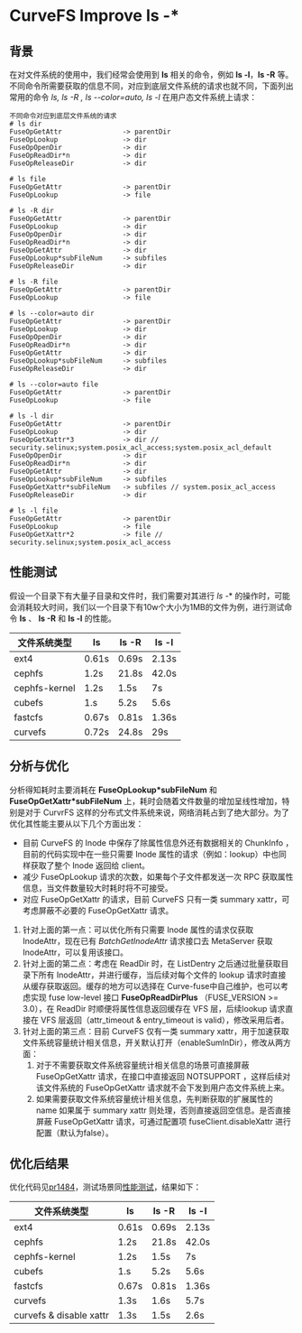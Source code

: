# CurveFS Improve ls -*

## 背景

在对文件系统的使用中，我们经常会使用到 **ls**  相关的命令，例如 **ls -l**，**ls -R** 等。不同命令所需要获取的信息不同，对应到底层文件系统的请求也就不同，下面列出常用的命令 *ls, ls -R , ls --color=auto, ls -l* 在用户态文件系统上请求：

```
不同命令对应到底层文件系统的请求
# ls dir
FuseOpGetAttr               -> parentDir
FuseOpLookup                -> dir
FuseOpOpenDir               -> dir
FuseOpReadDir*n             -> dir
FuseOpReleaseDir            -> dir

# ls file
FuseOpGetAttr               -> parentDir
FuseOpLookup                -> file

# ls -R dir
FuseOpGetAttr               -> parentDir
FuseOpLookup                -> dir
FuseOpOpenDir               -> dir
FuseOpReadDir*n             -> dir
FuseOpGetAttr               -> dir
FuseOpLookup*subFileNum     -> subfiles
FuseOpReleaseDir            -> dir

# ls -R file
FuseOpGetAttr               -> parentDir
FuseOpLookup                -> file

# ls --color=auto dir
FuseOpGetAttr               -> parentDir
FuseOpLookup                -> dir
FuseOpOpenDir               -> dir
FuseOpReadDir*n             -> dir
FuseOpGetAttr               -> dir
FuseOpLookup*subFileNum     -> subfiles
FuseOpReleaseDir            -> dir

# ls --color=auto file
FuseOpGetAttr               -> parentDir
FuseOpLookup                -> file

# ls -l dir
FuseOpGetAttr               -> parentDir
FuseOpLookup                -> dir
FuseOpGetXattr*3            -> dir // security.selinux;system.posix_acl_access;system.posix_acl_default
FuseOpOpenDir               -> dir
FuseOpReadDir*n             -> dir
FuseOpGetAttr               -> dir
FuseOpLookup*subFileNum     -> subfiles
FuseOpGetXattr*subFileNum   -> subfiles // system.posix_acl_access
FuseOpReleaseDir            -> dir

# ls -l file
FuseOpGetAttr               -> parentDir
FuseOpLookup                -> file
FuseOpGetXattr*2            -> file // security.selinux;system.posix_acl_access
```

## 性能测试

假设一个目录下有大量子目录和文件时，我们需要对其进行 *ls -** 的操作时，可能会消耗较大时间，我们以一个目录下有10w个大小为1MB的文件为例，进行测试命令 **ls** 、 **ls -R** 和 **ls -l** 的性能。

| 文件系统类型 | ls | ls -R | ls -l |
| --- | --- | --- | --- |
| ext4 | 0.61s | 0.69s | 2.13s |
| cephfs | 1.2s | 21.8s | 42.0s |
| cephfs-kernel | 1.2s | 1.5s | 7s |
| cubefs | 1.s | 5.2s | 5.6s |
| fastcfs | 0.67s | 0.81s | 1.36s |
| curvefs | 0.72s | 24.8s | 29s |

## 分析与优化

分析得知耗时主要消耗在 **FuseOpLookup*subFileNum** 和 **FuseOpGetXattr*subFileNum** 上，耗时会随着文件数量的增加呈线性增加，特别是对于 CurvrFS 这样的分布式文件系统来说，网络消耗占到了绝大部分。为了优化其性能主要从以下几个方面出发：

- 目前 CurveFS 的 Inode 中保存了除属性信息外还有数据相关的 ChunkInfo ，目前的代码实现中在一些只需要 Inode 属性的请求（例如：lookup）中也同样获取了整个 Inode 返回给 client。
- 减少 FuseOpLookup 请求的次数，如果每个子文件都发送一次 RPC 获取属性信息，当文件数量较大时耗时将不可接受。
- 对应 FuseOpGetXattr 的请求，目前 CurveFS 只有一类 summary xattr，可考虑屏蔽不必要的 FuseOpGetXattr 请求。

1. 针对上面的第一点：可以优化所有只需要 Inode 属性的请求仅获取 InodeAttr，现在已有 *BatchGetInodeAttr* 请求接口去 MetaServer 获取 InodeAttr，可以复用该接口。
2. 针对上面的第二点：考虑在 ReadDir 时，在 ListDentry 之后通过批量获取目录下所有 InodeAttr，并进行缓存，当后续对每个文件的 lookup 请求时直接从缓存获取返回。缓存的地方可以选择在 Curve-fuse中自己维护，也可以考虑实现 fuse low-level 接口 **FuseOpReadDirPlus** （FUSE_VERSION >= 3.0），在 ReadDir 时顺便将属性信息返回缓存在 VFS 层，后续lookup 请求直接在 VFS 层返回（attr_timeout & entry_timeout is valid），修改采用后者。
3. 针对上面的第三点：目前 CurveFS 仅有一类 summary xattr，用于加速获取文件系统容量统计相关信息，开关默认打开（enableSumInDir），修改从两方面：
    1. 对于不需要获取文件系统容量统计相关信息的场景可直接屏蔽 FuseOpGetXattr 请求，在接口中直接返回 NOTSUPPORT ，这样后续对该文件系统的 FuseOpGetXattr 请求就不会下发到用户态文件系统上来。
    2. 如果需要获取文件系统容量统计相关信息，先判断获取的扩展属性的 name 如果属于 summary xattr 则处理，否则直接返回空信息。是否直接屏蔽 FuseOpGetXattr 请求，可通过配置项 fuseClient.disableXattr 进行配置（默认为false）。

## 优化后结果

优化代码见[pr1484](https://github.com/opencurve/curve/pull/1484)，测试场景同[性能测试](#性能测试)，结果如下：

| 文件系统类型 | ls | ls -R | ls -l |
| --- | --- | --- | --- |
| ext4 | 0.61s | 0.69s | 2.13s |
| cephfs | 1.2s | 21.8s | 42.0s |
| cephfs-kernel | 1.2s | 1.5s | 7s |
| cubefs | 1.s | 5.2s | 5.6s |
| fastcfs | 0.67s | 0.81s | 1.36s |
| curvefs | 1.3s | 1.6s | 5.7s |
| curvefs & disable xattr | 1.3s | 1.5s | 2.6s |